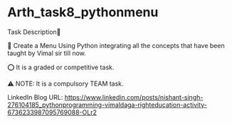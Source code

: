 # Arth_task8_pythonmenu

Task Description📄

🔰 Create a Menu Using Python integrating all the concepts that have been taught by Vimal sir till now.

⭕ It is a graded or competitive task.

⚠️ NOTE: It is a compulsory TEAM task.


LinkedIn Blog URL: https://www.linkedin.com/posts/nishant-singh-276104185_pythonprogramming-vimaldaga-righteducation-activity-6736233987095769088-OLr2
